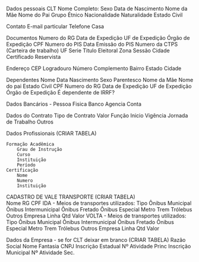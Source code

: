 Dados pessoais CLT
	Nome Completo:
	Sexo
	Data de Nascimento
	Nome da Mãe
	Nome do Pai
	Grupo Étnico
	Nacionalidade
	Naturalidade
	Estado Civil
			
Contato
	E-mail particular
	Telefone Casa

Documentos
	Numero do RG
		Data de Expedição
		UF de Expedição
		Órgão de Expedição
	CPF
	Numero do PIS
		Data Emissão do PIS
	Numero da CTPS (Carteira de trabalho)
		UF
		Serie
	Titulo Eleitoral
		Zona
		Sessão
		Cidade
	Certificado Reservista

Endereço
	CEP
	Logradouro
	Número
	Complemento
	Bairro
	Estado
	Cidade



Dependentes
	Nome
	Data Nascimento
	Sexo
	Parentesco
	Nome da Mãe
	Nome do pai
	Estado Civil
	CPF
	Numero do RG
	Data de Expedição
	UF de Expedição
	Órgão de Expedição
	É dependente de IRRF?



Dados Bancários - Pessoa Fisica
	Banco
	Agencia
	Conta

Dados do Contrato
	Tipo de Contrato
	Valor
	Função
	Inicio Vigência
	Jornada de Trabalho
	Outros

Dados Profissionais (CRIAR TABELA)
	
	Formação Acadêmica
		Grau de Instrução
		Curso
		Instituição
		Período
	Certificação
		Nome
		Numero
		Instituição


CADASTRO DE VALE TRANSPORTE (CRIAR TABELA)																		
	Nome
	RG
	CPF
	IDA - Meios de transportes utilizados:
		Tipo
			Ônibus Municipal
			Ônibus Intermunicipal
			Ônibus Fretado
			Ônibus Especial
			Metro
			Trem
			Trólebus
			Outros
		Empresa
		Linha
		Qtd
		Valor
	VOLTA - Meios de transportes utilizados:
		Tipo
			Ônibus Municipal
			Ônibus Intermunicipal
			Ônibus Fretado
			Ônibus Especial
			Metro
			Trem
			Trólebus
			Outros
		Empresa
		Linha
		Qtd
		Valor

Dados da Empresa - se for CLT deixar em branco (CRIAR TABELA)
	Razão Social
	Nome Fantasia
	CNPJ
	Inscrição Estadual
	Nº Atividade Princ
	Inscrição Municipal
	Nº Atividade Sec.

